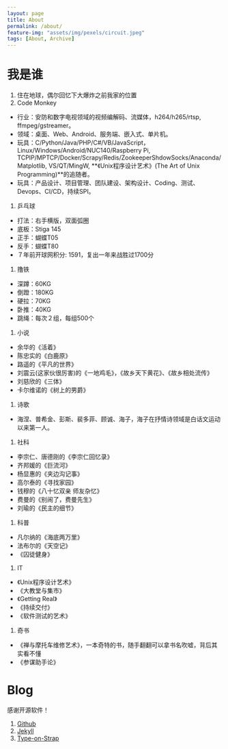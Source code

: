 ```yaml
---
layout: page
title: About
permalink: /about/
feature-img: "assets/img/pexels/circuit.jpeg"
tags: [About, Archive]
---
```


# 我是谁

1. 住在地球，偶尔回忆下大爆炸之前我家的位置
2. Code Monkey
  * 行业：安防和数字电视领域的视频编解码、流媒体，h264/h265/rtsp, ffmpeg/gstreamer。
  * 领域：桌面、Web、Android、服务端、嵌入式、单片机。
  * 玩具：C/Python/Java/PHP/C#/VB/JavaScript，Linux/Windows/Android/NUC140/Raspberry Pi, TCPIP/MPTCP/Docker/Scrapy/Redis/ZookeeperShdowSocks/Anaconda/Matplotlib, VS/QT/MingW, **《Unix程序设计艺术》(The Art of Unix Programming)**的追随者。
  * 玩具：产品设计、项目管理、团队建设、架构设计、Coding、测试、Devops、CI/CD，持续SPI。
1. 乒乓球
  * 打法：右手横版，双面弧圈
  * 底板：Stiga 145
  * 正手：蝴蝶T05
  * 反手：蝴蝶T80
  * ７年前开球网积分: 1591，复出一年来战胜过1700分
1. 撸铁
  * 深蹲：60KG
  * 倒蹬：180KG
  * 硬拉：70KG
  * 卧推：40KG
  * 跳绳：每次２组，每组500个
1. 小说
  * 余华的《活着》
  * 陈忠实的《白鹿原》
  * 路遥的《平凡的世界》
  * 刘震云(这家伙很厉害)的《一地鸡毛》，《故乡天下黄花》、《故乡相处流传》
  * 刘慈欣的《三体》
  * 卡尔维诺的《树上的男爵》
1. 诗歌
  * 海涅、普希金、彭斯、裴多菲、顾诚、海子，海子在抒情诗领域是白话文运动以来第一人。
1. 社科
  * 李宗仁、唐德刚的《李宗仁回忆录》
  * 齐邦媛的《巨流河》
  * 杨显惠的《夹边沟记事》
  * 高尔泰的《寻找家园》
  * 钱穆的《八十忆双亲 师友杂忆》
  * 费曼的《别闹了，费曼先生》
  * 刘瑜的《民主的细节》
1. 科普
  * 凡尔纳的《海底两万里》
  * 法布尔的《天空记》
  * 《囚徒健身》
1. IT
  * 《Unix程序设计艺术》
  * 《大教堂与集市》
  * 《Getting Real》
  * 《持续交付》
  * 《软件测试的艺术》
1. 奇书
  * 《禅与摩托车维修艺术》，一本奇特的书，随手翻翻可以拿书名吹嘘，背后其实看不懂
  * 《参谋助手论》

# Blog

感谢开源软件！

1. [Github](https://Github.com)
1. [Jekyll](http://jekyllrb.com/)
2. [Type-on-Strap](https://github.com/sylhare/Type-on-Strap)